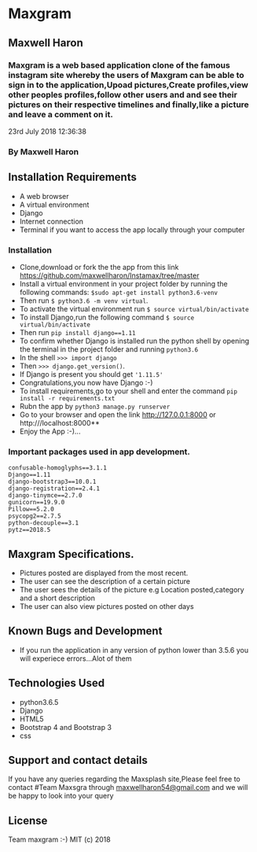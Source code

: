 # Maxgram
## Maxwell Haron
### Maxgram is a web based application clone of the famous instagram site whereby the users of Maxgram can be able to sign in to the application,Upoad pictures,Create profiles,view other peoples profiles,follow other users and and see their pictures on their respective timelines and finally,like a picture and leave a comment on it.
 23rd July 2018 12:36:38
### By **Maxwell Haron**
## Installation Requirements
* A web browser
* A virtual environment
* Django
* Internet connection
* Terminal if you want to access the app locally through your computer

####
### Installation
* Clone,download or fork the the app from this link https://github.com/maxwellharon/Instamax/tree/master
* Install a virtual environment in your project folder by running the following commands: `$sudo apt-get install python3.6-venv`
* Then run  `$ python3.6 -m venv virtual`.
* To activate the virtual environment run `$ source virtual/bin/activate`
* To install Django,run the following command `$ source virtual/bin/activate`
* Then run `pip install django==1.11`
* To confirm whether Django is installed run the python shell by opening the terminal in the project folder and running `python3.6`
* In the shell `>>> import django`
* Then `>>> django.get_version()`.
* If Django is present you should get `'1.11.5'`
* Congratulations,you now have Django :-)
* To install requirements,go to your shell and enter the command
 `pip install -r requirements.txt`
* Rubn the app by `python3 manage.py runserver`
* Go to your browser and open the link http://127.0.0.1:8000 or http:///localhost:8000**
* Enjoy the App :-)...

### Important packages used in app development.

```
confusable-homoglyphs==3.1.1
Django==1.11
django-bootstrap3==10.0.1
django-registration==2.4.1
django-tinymce==2.7.0
gunicorn==19.9.0
Pillow==5.2.0
psycopg2==2.7.5
python-decouple==3.1
pytz==2018.5
```

## Maxgram Specifications.

+ Pictures posted are displayed from the most recent.
+ The user can see the description of a certain picture
+ The user sees the details of the picture e.g Location posted,category and a short description
+ The user can also view pictures posted on other days

## Known Bugs and Development
* If you run the application in any version of python lower than 3.5.6 you will experiece errors...Alot of them
## Technologies Used
* python3.6.5
* Django
* HTML5
* Bootstrap 4 and Bootstrap 3
* css


## Support and contact details
If you have any queries regarding the Maxsplash site,Please feel free to contact #Team Maxsgra through maxwellharon54@gmail.com and we will be happy to look into your query

## License
Team maxgram :-)
MIT (c) 2018
